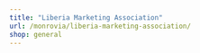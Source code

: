 ```yaml
---
title: "Liberia Marketing Association"
url: /monrovia/liberia-marketing-association/
shop: general
---
```

